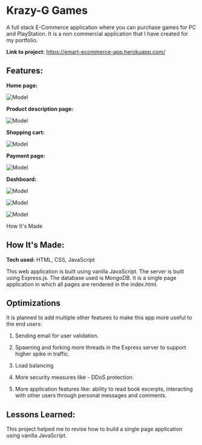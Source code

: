 # Krazy-G Games
A full stack E-Commerce application where you can purchase games for PC and PlayStation. It is a non commercial application that I have created for my portfolio.  

**Link to project:** https://emart-ecommerce-app.herokuapp.com/


## Features:

**Home page:**

![Model](https://i.ibb.co/37d2NTt/dante.png)


**Product description page:**

![Model](https://i.ibb.co/37d2NTt/dante.png)

**Shopping cart:**

![Model](https://i.ibb.co/37d2NTt/dante.png)

**Payment page:**

![Model](https://i.ibb.co/37d2NTt/dante.png)

**Dashboard:**

![Model](https://i.ibb.co/37d2NTt/dante.png)

![Model](https://i.ibb.co/37d2NTt/dante.png)

![Model](https://i.ibb.co/37d2NTt/dante.png)

How It's Made

## How It's Made:

**Tech used:** HTML, CSS, JavaScript

This web application is built using vanilla JavaScript. The server is built using Express.js. The database used is MongoDB. It is a single page application in which all pages are rendered in the index.html.

## Optimizations

It is planned to add multiple other features to make this app more useful to the end users:

1) Sending email for user validation.

2) Spawning and forking more threads in the Express server to support higher spike in traffic.

3) Load balancing

4) More security measures like - DDoS protection.

5) More application features like: ability to read book excerpts, interacting with other users through         personal messages and comments. 

## Lessons Learned:

This project helped me to revise how to build a single page application using vanilla JavaScript.